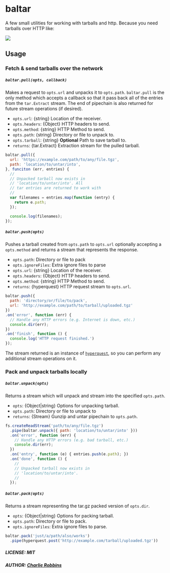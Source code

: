 # baltar
A few small utilities for working with tarballs and http. Because you need tarballs over HTTP like:

![](https://media.giphy.com/media/52HjuHsfVO69q/giphy.gif)

## Usage

### Fetch & send tarballs over the network

##### `baltar.pull(opts, callback)`

Makes a request to `opts.url` and unpacks it to `opts.path`. `baltar.pull` is the only method which accepts a callback so that it pass back all of the entries from the `tar.Extract` stream. The end of pipechain is also returned for future stream operations (if desired).

- `opts.url`: {string} Location of the receiver.
- `opts.headers`: {Object} HTTP headers to send.
- `opts.method`: {string} HTTP Method to send.
- `opts.path`: {string} Directory or file to unpack to.
- `opts.tarball`: {string} **Optional** Path to save tarball to.
- `returns`: {tar.Extract} Extraction stream for the pulled tarball.

``` js
baltar.pull({
  url: 'https://example.com/path/to/any/file.tgz',
  path: 'location/to/untar/into',
}, funciton (err, entries) {
  //
  // Unpacked tarball now exists in
  // 'location/to/untar/into'. All
  // tar entries are returned to work with
  //
  var filenames = entries.map(function (entry) {
    return e.path;
  });

  console.log(filenames);
});
```

##### `baltar.push(opts)`

Pushes a tarball created from `opts.path` to `opts.url`
optionally accepting a `opts.method` and returns a stream
that represents the response.

- `opts.path`: Directory or file to pack
- `opts.ignoreFiles`: Extra ignore files to parse
- `opts.url`: {string} Location of the receiver.
- `opts.headers`: {Object} HTTP headers to send.
- `opts.method`: {string} HTTP Method to send.
- `returns`: {hyperquest} HTTP request stream to `opts.url`.

``` js
baltar.push({
  path: 'directory/or/file/to/pack',
  url: 'http://example.com/path/to/tarball/uploaded.tgz'
})
.on('error', function (err) {
  // Handle any HTTP errors (e.g. Internet is down, etc.)
  console.dir(err);
})
.on('finish', function () {
  console.log('HTTP request finished.')
});
```

The stream returned is an instance of [`hyperquest`](https://github.com/substack/hyperquest), so you can perform any additional stream operations on it.

### Pack and unpack tarballs locally

##### `baltar.unpack(opts)`

Returns a stream which will unpack and stream into the specified `opts.path`.

- `opts`: {Object|string} Options for unpacking tarball.
- `opts.path`: Directory or file to unpack to
- `returns`: {Stream} Gunzip and untar pipechain to `opts.path`.

``` js
fs.createReadStream('path/to/any/file.tgz')
  .pipe(baltar.unpack({ path: 'location/to/untar/into' }))
  .on('error', function (err) {
    // Handle any HTTP errors (e.g. bad tarball, etc.)
    console.dir(err);
  })
  .on('entry', function (e) { entries.push(e.path); })
  .on('done', function () {
    //
    // Unpacked tarball now exists in
    // 'location/to/untar/into'.
    //
  });
```

##### `baltar.pack(opts)`

Returns a stream representing the tar.gz packed version of `opts.dir`.

- `opts`: {Object|string} Options for packing tarball.
- `opts.path`: Directory or file to pack.
- `opts.ignoreFiles`: Extra ignore files to parse.

``` js
baltar.pack('just/a/path/also/works')
  .pipe(hyperquest.post('http://example.com/tarball/uploaded.tgz'))
```

##### LICENSE: MIT
##### AUTHOR: [Charlie Robbins](http://github.com/indexzero)
